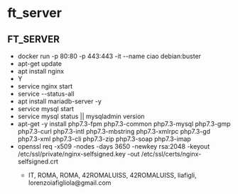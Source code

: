 # ft_server
<html>
   <head></head>
<body>
<h2>FT_SERVER</h2>
<ul padding="10px">
<li>docker run -p 80:80 -p 443:443 -it --name ciao debian:buster</li>
<li>apt-get update</li>
<li>apt install nginx</li>
<li>Y</li>
<li>service nginx start</li>
<li>service --status-all</li>
<li>apt install mariadb-server -y</li>
<li>service mysql start</li>
<li>service mysql status || mysqladmin version</li>
<li>apt-get -y install php7.3-fpm php7.3-common php7.3-mysql php7.3-gmp php7.3-curl php7.3-intl php7.3-mbstring php7.3-xmlrpc php7.3-gd php7.3-xml php7.3-cli php7.3-zip php7.3-soap php7.3-imap
 <li>
 openssl req -x509 -nodes -days 3650 -newkey rsa:2048 -keyout /etc/ssl/private/nginx-selfsigned.key -out /etc/ssl/certs/nginx-selfsigned.crt
</li>
    <ul>
    <li>
    IT, ROMA, ROMA, 42ROMALUISS, 42ROMALUISS, liafigli, lorenzoiafigliola@gmail.com
    </li>
    </ul>
</li>
 </ul>
 </body>
 </html>
